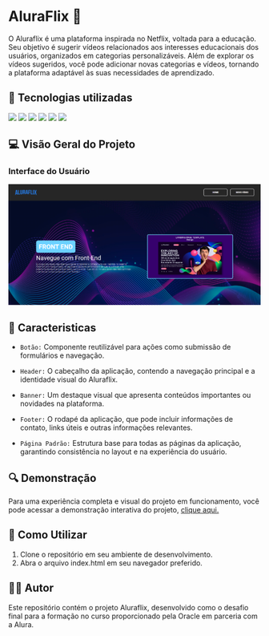 
<h1> AluraFlix 🍿 </h1>

<p>O Aluraflix é uma plataforma inspirada no Netflix, voltada para a educação. Seu objetivo é sugerir vídeos relacionados aos interesses educacionais dos usuários, organizados em categorias personalizáveis. Além de explorar os vídeos sugeridos, você pode adicionar novas categorias e vídeos, tornando a plataforma adaptável às suas necessidades de aprendizado.</p>

## :dizzy: Tecnologias utilizadas

<div>
  <img src="https://img.shields.io/badge/HTML5-e34c26?style=for-the-badge&logo=html5&logoColor=white">
  <img src="https://img.shields.io/badge/CSS3-264de4?style=for-the-badge&logo=css3&logoColor=white">
  <img src="https://img.shields.io/badge/JavaScript-F7DF1E?style=for-the-badge&logo=javascript&logoColor=black">
  <img src="https://img.shields.io/badge/React-20232A?style=for-the-badge&logo=react&logoColor=61DAFB">
  <img src="https://img.shields.io/badge/vercel-%23000000.svg?style=for-the-badge&logo=vercel&logoColor=white">
  <img src="https://img.shields.io/badge/node.js-6DA55F?style=for-the-badge&logo=node.js&logoColor=white">
</div>

## :computer: Visão Geral do Projeto

### Interface do Usuário

<img src="AluraFlix.png"  alt="Imagem do AluraFlix." width="1300">

## :hammer: Caracteristicas

- `Botão:` Componente reutilizável para ações como submissão de formulários e navegação.

- `Header:` O cabeçalho da aplicação, contendo a navegação principal e a identidade visual do Aluraflix.

- `Banner:` Um destaque visual que apresenta conteúdos importantes ou novidades na plataforma.

- `Footer:` O rodapé da aplicação, que pode incluir informações de contato, links úteis e outras informações relevantes.

- `Página Padrão:` Estrutura base para todas as páginas da aplicação, garantindo consistência no layout e na experiência do usuário.


## :mag: Demonstração

Para uma experiência completa e visual do projeto em funcionamento, você pode acessar a demonstração interativa do projeto, [clique aqui.](https://alura-flix-eight-ashy.vercel.app/)

## :open_file_folder: Como Utilizar

1. Clone o repositório em seu ambiente de desenvolvimento.
2. Abra o arquivo index.html em seu navegador preferido.

## :student: Autor

Este repositório contém o projeto Aluraflix, desenvolvido como o desafio final para a formação no curso proporcionado pela Oracle em parceria com a Alura.
